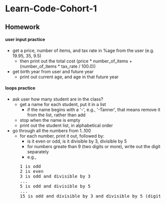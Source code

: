 # Learn-Code-Cohort-1
## Homework
#### user input practice
* get a price, number of items, and tax rate in %age from the user (e.g. 19.95, 35, 9.5)
  * then print out the total cost (price * number_of_items + (number_of_items * tax_rate / 100.0))
* get birth year from user and future year
  * print out current age, and age in that future year
#### loops practice
* ask user how many student are in the class?
  * get a name for each student, put it in a list
    * if the name begins with a '-', e.g., '-Tanner', that means remove it from the list, rather than add
  * stop when the name is empty
  * print out the student list, in alphabetical order
* go through all the numbers from 1..100
  * for each number, print it out, followed by:
    * is it even or odd, is it divisible by 3, divisible by 5
    * for numbers greate than 9 (two digits or more), write out the digit separately
    * e.g.,
    <pre>
    1 is odd
    2 is even
    3 is odd and divisible by 3
    ...
    5 is odd and divisible by 5
    ...
    15 is odd and divisible by 3 and divisible by 5 (digits are 1, 5)
    </pre>


    


